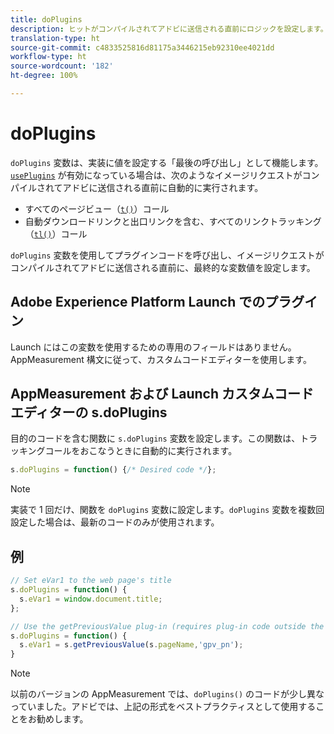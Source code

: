```yaml
---
title: doPlugins
description: ヒットがコンパイルされてアドビに送信される直前にロジックを設定します。
translation-type: ht
source-git-commit: c4833525816d81175a3446215eb92310ee4021dd
workflow-type: ht
source-wordcount: '182'
ht-degree: 100%

---
```



# doPlugins

`doPlugins` 変数は、実装に値を設定する「最後の呼び出し」として機能します。[`usePlugins`](../config-vars/useplugins.md) が有効になっている場合は、次のようなイメージリクエストがコンパイルされてアドビに送信される直前に自動的に実行されます。

* すべてのページビュー（[`t()`](t-method.md)）コール
* 自動ダウンロードリンクと出口リンクを含む、すべてのリンクトラッキング（[`tl()`](tl-method.md)）コール

`doPlugins` 変数を使用してプラグインコードを呼び出し、イメージリクエストがコンパイルされてアドビに送信される直前に、最終的な変数値を設定します。

## Adobe Experience Platform Launch でのプラグイン

Launch にはこの変数を使用するための専用のフィールドはありません。AppMeasurement 構文に従って、カスタムコードエディターを使用します。

## AppMeasurement および Launch カスタムコードエディターの s.doPlugins

目的のコードを含む関数に `s.doPlugins` 変数を設定します。この関数は、トラッキングコールをおこなうときに自動的に実行されます。

```js
s.doPlugins = function() {/* Desired code */};
```

>[!NOTE]
>
> 実装で 1 回だけ、関数を `doPlugins` 変数に設定します。`doPlugins` 変数を複数回設定した場合は、最新のコードのみが使用されます。

## 例

```js
// Set eVar1 to the web page's title
s.doPlugins = function() {
  s.eVar1 = window.document.title;
};

// Use the getPreviousValue plug-in (requires plug-in code outside the function)
s.doPlugins = function() {
  s.eVar1 = s.getPreviousValue(s.pageName,'gpv_pn');
}
```

>[!NOTE]
>
> 以前のバージョンの AppMeasurement では、`doPlugins()` のコードが少し異なっていました。アドビでは、上記の形式をベストプラクティスとして使用することをお勧めします。
